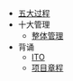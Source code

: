 <!-- _navbar.md -->

- [五大过程](/src/chapter_3.md)
- 十大管理
  - [整体管理](/src/chapter_4.md)
- 背诵
  - [ITO](/src/must/item0.md)
  - [项目章程](/src/must/item1.md)
